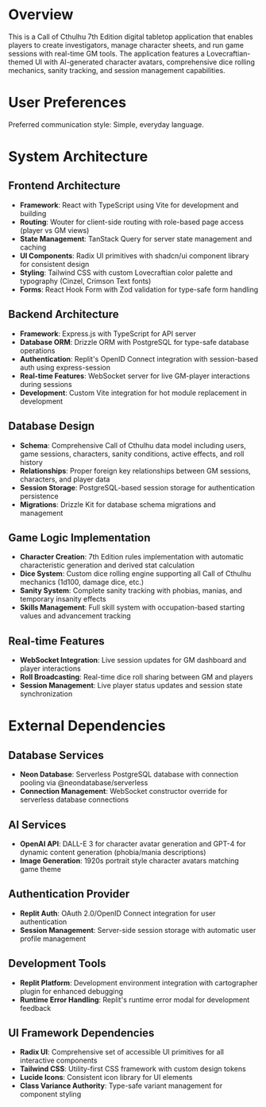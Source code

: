 # Overview

This is a Call of Cthulhu 7th Edition digital tabletop application that enables players to create investigators, manage character sheets, and run game sessions with real-time GM tools. The application features a Lovecraftian-themed UI with AI-generated character avatars, comprehensive dice rolling mechanics, sanity tracking, and session management capabilities.

# User Preferences

Preferred communication style: Simple, everyday language.

# System Architecture

## Frontend Architecture
- **Framework**: React with TypeScript using Vite for development and building
- **Routing**: Wouter for client-side routing with role-based page access (player vs GM views)
- **State Management**: TanStack Query for server state management and caching
- **UI Components**: Radix UI primitives with shadcn/ui component library for consistent design
- **Styling**: Tailwind CSS with custom Lovecraftian color palette and typography (Cinzel, Crimson Text fonts)
- **Forms**: React Hook Form with Zod validation for type-safe form handling

## Backend Architecture
- **Framework**: Express.js with TypeScript for API server
- **Database ORM**: Drizzle ORM with PostgreSQL for type-safe database operations
- **Authentication**: Replit's OpenID Connect integration with session-based auth using express-session
- **Real-time Features**: WebSocket server for live GM-player interactions during sessions
- **Development**: Custom Vite integration for hot module replacement in development

## Database Design
- **Schema**: Comprehensive Call of Cthulhu data model including users, game sessions, characters, sanity conditions, active effects, and roll history
- **Relationships**: Proper foreign key relationships between GM sessions, characters, and player data
- **Session Storage**: PostgreSQL-based session storage for authentication persistence
- **Migrations**: Drizzle Kit for database schema migrations and management

## Game Logic Implementation
- **Character Creation**: 7th Edition rules implementation with automatic characteristic generation and derived stat calculation
- **Dice System**: Custom dice rolling engine supporting all Call of Cthulhu mechanics (1d100, damage dice, etc.)
- **Sanity System**: Complete sanity tracking with phobias, manias, and temporary insanity effects
- **Skills Management**: Full skill system with occupation-based starting values and advancement tracking

## Real-time Features
- **WebSocket Integration**: Live session updates for GM dashboard and player interactions
- **Roll Broadcasting**: Real-time dice roll sharing between GM and players
- **Session Management**: Live player status updates and session state synchronization

# External Dependencies

## Database Services
- **Neon Database**: Serverless PostgreSQL database with connection pooling via @neondatabase/serverless
- **Connection Management**: WebSocket constructor override for serverless database connections

## AI Services
- **OpenAI API**: DALL-E 3 for character avatar generation and GPT-4 for dynamic content generation (phobia/mania descriptions)
- **Image Generation**: 1920s portrait style character avatars matching game theme

## Authentication Provider
- **Replit Auth**: OAuth 2.0/OpenID Connect integration for user authentication
- **Session Management**: Server-side session storage with automatic user profile management

## Development Tools
- **Replit Platform**: Development environment integration with cartographer plugin for enhanced debugging
- **Runtime Error Handling**: Replit's runtime error modal for development feedback

## UI Framework Dependencies
- **Radix UI**: Comprehensive set of accessible UI primitives for all interactive components
- **Tailwind CSS**: Utility-first CSS framework with custom design tokens
- **Lucide Icons**: Consistent icon library for UI elements
- **Class Variance Authority**: Type-safe variant management for component styling